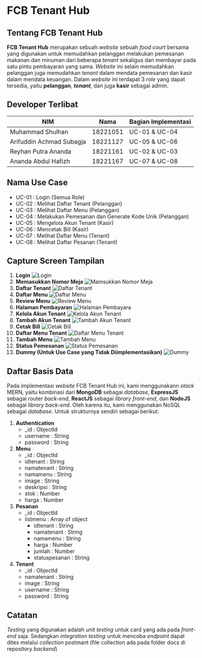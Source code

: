 # **FCB Tenant Hub**

## **Tentang FCB Tenant Hub**
**FCB Tenant Hub** merupakan sebuah *website* sebuah *food court* bersama yang digunakan untuk memudahkan pelanggan melakukan pemesanan makanan dan minuman dari beberapa *tenant* sekaligus dan membayar pada satu pintu pembayaran yang sama. *Website* ini selain memudahkan pelanggan juga memudahkan *tenant* dalam mendata pemesanan dan kasir dalam mendata keuangan. Dalam *website* ini terdapat 3 *role* yang dapat tersedia, yaitu **pelanggan**, ***tenant***, dan juga **kasir** sebagai admin.

## **Developer Terlibat**
| NIM | Nama | Bagian Implementasi |
| --- | ---- | ------------------- |
| Muhammad Shulhan | 18221051 | UC-01 & UC-04 |
| Arifuddin Achmad Subagja | 18221127 | UC-05 & UC-06 |
| Reyhan Putra Ananda | 18221161 | UC-02 & UC-03 |
| Ananda Abdul Hafizh| 18221167 | UC-07 & UC-08 |

## **Nama Use Case**
- UC-01 : Login (Semua Role)
- UC-02 : Melihat Daftar Tenant (Pelanggan)
- UC-03 : Melihat Daftar Menu (Pelanggan)
- UC-04 : Melakukan Pemesanan dan Generate Kode Unik (Pelanggan)
- UC-05 : Mengelola Akun Tenant (Kasir)
- UC-06 : Mencetak Bill (Kasir)
- UC-07 : Melihat Daftar Menu (Tenant)
- UC-08 : Melihat Daftar Pesanan (Tenant)

## **Capture Screen Tampilan**
1. **Login**
   ![Login](/fcb-tenant-hub-app/public/assets/Login.PNG)
2. **Memasukkan Nomor Meja**
   ![Mamsukkan Nomor Meja](/fcb-tenant-hub-app/public/assets/Memasukkan-Nomor-Meja.PNG)
3. **Daftar Tenant**
   ![Daftar Tenant](/fcb-tenant-hub-app/public/assets/Daftar-Tenant.PNG)
4. **Daftar Menu**
   ![Daftar Menu](/fcb-tenant-hub-app/public/assets/Daftar-Menu.PNG)
5. **Review Menu**
   ![Review Menu](/fcb-tenant-hub-app/public/assets/Review-Menu.PNG)
6. **Halaman Pembayaran**
   ![Halaman Pembayara](/fcb-tenant-hub-app/public/assets/Halaman-Pembayaran.PNG)
7. **Kelola Akun Tenant**
   ![Kelola Akun Tenant](/fcb-tenant-hub-app/public/assets/Kelola-Akun-Tenant.PNG)
8. **Tambah Akun Tenant**
   ![Tambah Akun Tenant](/fcb-tenant-hub-app/public/assets/Tambah-Akun-Tenant.PNG)
9.  **Cetak Bill**
    ![Cetak Bill](/fcb-tenant-hub-app/public/assets/Cetak-Bill.PNG)
10. **Daftar Menu Tenant**
    ![Daftar Menu Tenant](/fcb-tenant-hub-app/public/assets/Daftar-Menu-Tenant.PNG)
11. **Tambah Menu**
    ![Tambah Menu](/fcb-tenant-hub-app/public/assets/Tambah-Menu.PNG)
12. **Status Pemesanan**
    ![Status Pemesanan](/fcb-tenant-hub-app/public/assets/Status-Pemesanan.PNG)
13. **Dummy (Untuk Use Case yang Tidak Diimplementasikan)**
    ![Dummy](/fcb-tenant-hub-app/public/assets/Dummy.PNG)

## **Daftar Basis Data**
Pada implementasi *website* FCB Tenant Hub ini, kami menggunakann *stack* MERN, yaitu kombinasi dari **MongoDB** sebagai *database*, **ExpressJS** sebagai router *back-end*, **ReactJS** sebagai *library front-end*, dan **NodeJS** sebagai *library back-end*. Oleh karena itu, kami menggunakan NoSQL sebagai *database*. Untuk strukturnya sendiri sebagai berikut:

1. **Authentication**
   - _id : ObjectId
   - username : String
   - password : String
2. **Menu**
   - _id : ObjectId
   - idtenant : String
   - namatenant : String
   - namamenu : String
   - image : String
   - deskripsi : String
   - stok : Number
   - harga : Number
3. **Pesanan**
   - _id : ObjectId
   - listmenu : Array of object
       - idtenant : String
       - namatenant : String
       - namamenu : String
       - harga : Number
       - jumlah : Number
       - statuspesanan : String
4. **Tenant**
   - _id : ObjectId
   - namatenant : String
   - image : String
   - username : String
   - password : String

## **Catatan**
*Testing* yang digunakan adalah *unit testing* untuk card yang ada pada *front-end* saja. Sedangkan *integration testing* untuk mencoba *endpoint* dapat dites melalui *collection* postmant (file collection ada pada folder docs di repository *backend*)